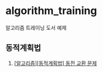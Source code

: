 # algorithm_training
알고리즘 트레이닝 도서 예제

## 동적계획법
1. [\[알고리즘\]\[동적계획법\] 동전 교환 문제](https://yonghwankim-dev.tistory.com/561)
